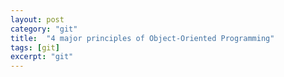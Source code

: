 ```yaml
---
layout: post
category: "git"
title:  "4 major principles of Object-Oriented Programming"
tags: [git]
excerpt: "git"
---
```


